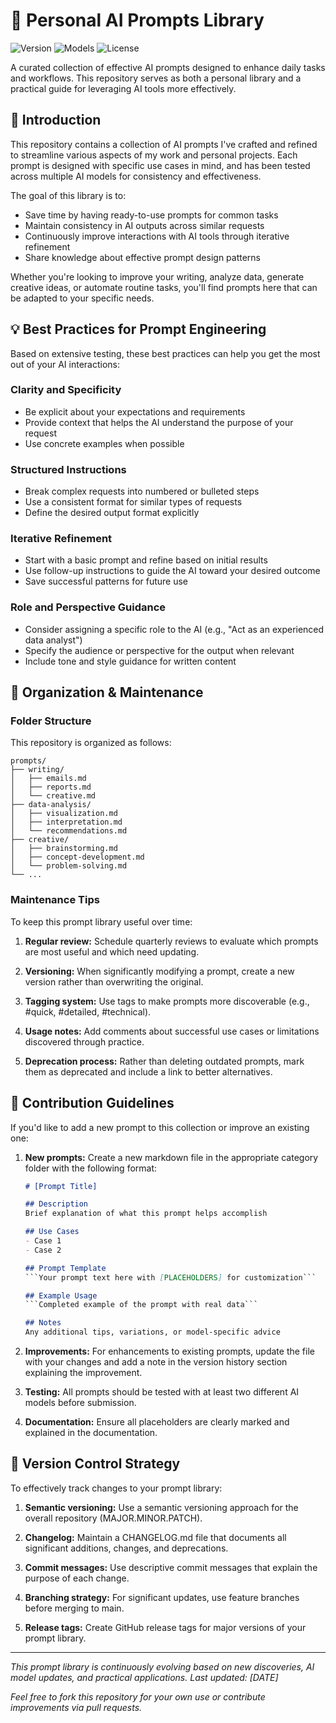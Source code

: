 # 🤖 Personal AI Prompts Library

![Version](https://img.shields.io/badge/version-1.0-blue)
![Models](https://img.shields.io/badge/models-Claude-lightgrey)
![License](https://img.shields.io/badge/license-MIT-green)

A curated collection of effective AI prompts designed to enhance daily tasks and workflows. This repository serves as both a personal library and a practical guide for leveraging AI tools more effectively.

## 📝 Introduction

This repository contains a collection of AI prompts I've crafted and refined to streamline various aspects of my work and personal projects. Each prompt is designed with specific use cases in mind, and has been tested across multiple AI models for consistency and effectiveness.

The goal of this library is to:
- Save time by having ready-to-use prompts for common tasks
- Maintain consistency in AI outputs across similar requests
- Continuously improve interactions with AI tools through iterative refinement
- Share knowledge about effective prompt design patterns

Whether you're looking to improve your writing, analyze data, generate creative ideas, or automate routine tasks, you'll find prompts here that can be adapted to your specific needs.

## 💡 Best Practices for Prompt Engineering

Based on extensive testing, these best practices can help you get the most out of your AI interactions:

### Clarity and Specificity
- Be explicit about your expectations and requirements
- Provide context that helps the AI understand the purpose of your request
- Use concrete examples when possible

### Structured Instructions
- Break complex requests into numbered or bulleted steps
- Use a consistent format for similar types of requests
- Define the desired output format explicitly

### Iterative Refinement
- Start with a basic prompt and refine based on initial results
- Use follow-up instructions to guide the AI toward your desired outcome
- Save successful patterns for future use

### Role and Perspective Guidance
- Consider assigning a specific role to the AI (e.g., "Act as an experienced data analyst")
- Specify the audience or perspective for the output when relevant
- Include tone and style guidance for written content

## 📂 Organization & Maintenance

### Folder Structure

This repository is organized as follows:

```
prompts/
├── writing/
│   ├── emails.md
│   ├── reports.md
│   └── creative.md
├── data-analysis/
│   ├── visualization.md
│   ├── interpretation.md
│   └── recommendations.md
├── creative/
│   ├── brainstorming.md
│   ├── concept-development.md
│   └── problem-solving.md
└── ...
```

### Maintenance Tips

To keep this prompt library useful over time:

1. **Regular review:** Schedule quarterly reviews to evaluate which prompts are most useful and which need updating.

2. **Versioning:** When significantly modifying a prompt, create a new version rather than overwriting the original.

3. **Tagging system:** Use tags to make prompts more discoverable (e.g., #quick, #detailed, #technical).

4. **Usage notes:** Add comments about successful use cases or limitations discovered through practice.

5. **Deprecation process:** Rather than deleting outdated prompts, mark them as deprecated and include a link to better alternatives.

## 🤝 Contribution Guidelines

If you'd like to add a new prompt to this collection or improve an existing one:

1. **New prompts:** Create a new markdown file in the appropriate category folder with the following format:
   ```markdown
   # [Prompt Title]
   
   ## Description
   Brief explanation of what this prompt helps accomplish
   
   ## Use Cases
   - Case 1
   - Case 2
   
   ## Prompt Template
   ```Your prompt text here with [PLACEHOLDERS] for customization```
   
   ## Example Usage
   ```Completed example of the prompt with real data```
   
   ## Notes
   Any additional tips, variations, or model-specific advice
   ```

2. **Improvements:** For enhancements to existing prompts, update the file with your changes and add a note in the version history section explaining the improvement.

3. **Testing:** All prompts should be tested with at least two different AI models before submission.

4. **Documentation:** Ensure all placeholders are clearly marked and explained in the documentation.

## 🔄 Version Control Strategy

To effectively track changes to your prompt library:

1. **Semantic versioning:** Use a semantic versioning approach for the overall repository (MAJOR.MINOR.PATCH).

2. **Changelog:** Maintain a CHANGELOG.md file that documents all significant additions, changes, and deprecations.

3. **Commit messages:** Use descriptive commit messages that explain the purpose of each change.

4. **Branching strategy:** For significant updates, use feature branches before merging to main.

5. **Release tags:** Create GitHub release tags for major versions of your prompt library.

---

*This prompt library is continuously evolving based on new discoveries, AI model updates, and practical applications. Last updated: [DATE]*

*Feel free to fork this repository for your own use or contribute improvements via pull requests.*
